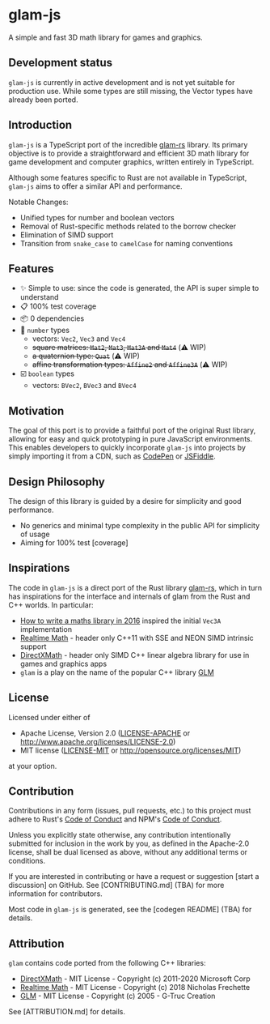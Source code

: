 # glam-js

<span align="center">

</span>

A simple and fast 3D math library for games and graphics.


## Development status

`glam-js` is currently in active development and is not yet suitable for production use. While some types are still missing, the Vector types have already been ported.


## Introduction

`glam-js` is a TypeScript port of the incredible [glam-rs](https://github.com/bitshifter/glam-rs) library. Its primary objective is to provide a straightforward and efficient 3D math library for game development and computer graphics, written entirely in TypeScript.

Although some features specific to Rust are not available in TypeScript, `glam-js` aims to offer a similar API and performance.

Notable Changes:
* Unified types for number and boolean vectors
* Removal of Rust-specific methods related to the borrow checker
* Elimination of SIMD support
* Transition from `snake_case` to `camelCase` for naming conventions


## Features

* ✨ Simple to use: since the code is generated, the API is super simple to understand
* 📋 100% test coverage
* 📦 0 dependencies
* 🔢 `number` types
  * vectors: `Vec2`, `Vec3` and `Vec4`
  * ~~square matrices: `Mat2`, `Mat3`, `Mat3A` and `Mat4`~~ (⚠️ WIP)
  * ~~a quaternion type: `Quat`~~ (⚠️ WIP)
  * ~~affine transformation types: `Affine2` and `Affine3A`~~ (⚠️ WIP)
* ☑️ `boolean` types
  * vectors: `BVec2`, `BVec3` and `BVec4`


## Motivation

The goal of this port is to provide a faithful port of the original Rust library, allowing for easy and quick prototyping in pure JavaScript environments. This enables developers to quickly incorporate `glam-js` into projects by simply importing it from a CDN, such as [CodePen](https://codepen.io/) or [JSFiddle](https://jsfiddle.net/).


## Design Philosophy

The design of this library is guided by a desire for simplicity and good
performance.

* No generics and minimal type complexity in the public API for simplicity of usage
* Aiming for 100% test [coverage]


## Inspirations

The code in `glam-js` is a direct port of the Rust library [glam-rs](https://github.com/bitshifter/glam-rs), which in turn has inspirations for the interface and internals of glam from the
Rust and C++ worlds. In particular:

* [How to write a maths library in 2016](http://www.codersnotes.com/notes/maths-lib-2016/) inspired the initial `Vec3A`
  implementation
* [Realtime Math](https://github.com/nfrechette/rtm) - header only C++11 with SSE and NEON SIMD intrinsic support
* [DirectXMath](https://docs.microsoft.com/en-us/windows/desktop/dxmath/directxmath-portal) - header only SIMD C++ linear algebra library for use in games
  and graphics apps
* `glam` is a play on the name of the popular C++ library [GLM](https://glm.g-truc.net)


## License

Licensed under either of

* Apache License, Version 2.0 ([LICENSE-APACHE](LICENSE-APACHE)
  or http://www.apache.org/licenses/LICENSE-2.0)
* MIT license ([LICENSE-MIT](LICENSE-MIT)
  or http://opensource.org/licenses/MIT)

at your option.


## Contribution

Contributions in any form (issues, pull requests, etc.) to this project must
adhere to Rust's [Code of Conduct](https://www.rust-lang.org/en-US/conduct.html) and NPM's [Code of Conduct](https://docs.npmjs.com/policies/conduct).

Unless you explicitly state otherwise, any contribution intentionally submitted
for inclusion in the work by you, as defined in the Apache-2.0 license, shall be
dual licensed as above, without any additional terms or conditions.

If you are interested in contributing or have a request or suggestion
[start a discussion] on GitHub. See [CONTRIBUTING.md] (TBA) for more information for
contributors.

Most code in `glam-js` is generated, see the [codegen README] (TBA) for details.


## Attribution

`glam` contains code ported from the following C++ libraries:

* [DirectXMath](https://docs.microsoft.com/en-us/windows/desktop/dxmath/directxmath-portal) - MIT License - Copyright (c) 2011-2020 Microsoft Corp
* [Realtime Math](https://github.com/nfrechette/rtm) - MIT License - Copyright (c) 2018 Nicholas Frechette
* [GLM](https://glm.g-truc.net) - MIT License - Copyright (c) 2005 - G-Truc Creation

See [ATTRIBUTION.md] for details.
